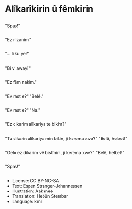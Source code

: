 # Alîkarîkirin û fêmkirin

##
"Spas!"

##
"Ez nizanim."

##
"... li ku ye?"

##
"Bi vî awayî."

##
"Ez fêm nakim."

##
"Ev rast e?" "Belê."

##
"Ev rast e?" "Na."

##
"Ez dikarim alîkariya te bikim?"

##
"Tu dikarin alîkariya min bikin, ji kerema xwe?" "Belê, helbet!"

##
"Gelo ez dikarim vê bistînim, ji kerema xwe?" "Belê, helbet!"

##
"Spas!"

##
* License: CC BY-NC-SA
* Text: Espen Stranger-Johannessen
* Illustration: Aakanee
* Translation: Hebûn Stembar
* Language: kmr
